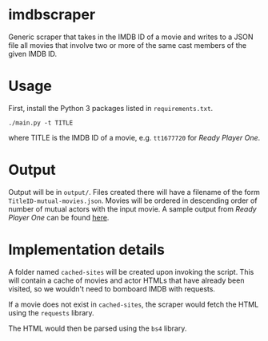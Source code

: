 # imdbscraper
Generic scraper that takes in the IMDB ID of a movie and writes to a JSON file all movies that involve two or more of the same cast members of the given IMDB ID.


# Usage
First, install the Python 3 packages listed in `requirements.txt`.
```
./main.py -t TITLE
```
where TITLE is the IMDB ID of a movie, e.g. `tt1677720` for _Ready Player One_.


# Output
Output will be in `output/`. Files created there will have a filename of the form `TitleID-mutual-movies.json`. Movies will be ordered in descending order of number of mutual actors with the input movie. A sample output from _Ready Player One_ can be found [here](output/sample-rpo-mutual-movies.json).


# Implementation details
A folder named `cached-sites` will be created upon invoking the script. This will contain a cache of movies and actor HTMLs that have already been visited, so we wouldn't need to bomboard IMDB with requests.

If a movie does not exist in `cached-sites`, the scraper would fetch the HTML using the `requests` library.

The HTML would then be parsed using the `bs4` library.
